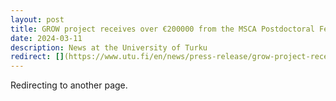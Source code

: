 ```yaml
---
layout: post
title: GROW project receives over €200000 from the MSCA Postdoctoral Fellowship
date: 2024-03-11
description: News at the University of Turku
redirect: [](https://www.utu.fi/en/news/press-release/grow-project-receives-over-eu200-000-in-funding-from-the-msca-postdoctoral)
---
```


Redirecting to another page.
